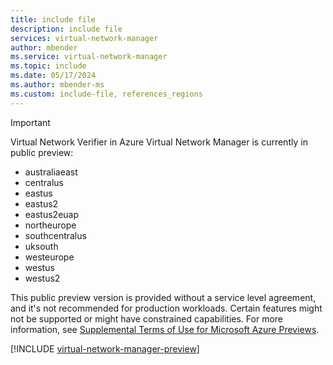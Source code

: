 ```yaml
---
title: include file
description: include file
services: virtual-network-manager
author: mbender
ms.service: virtual-network-manager
ms.topic: include
ms.date: 05/17/2024
ms.author: mbender-ms
ms.custom: include-file, references_regions
---
```


> [!IMPORTANT]
> Virtual Network Verifier in Azure Virtual Network Manager is currently in public preview:
> 
>  - australiaeast
>  - centralus
>  - eastus
>  - eastus2
>  - eastus2euap
>  - northeurope
>  - southcentralus
>  - uksouth
>  - westeurope
>  - westus
>  - westus2
> 
> This public preview version is provided without a service level agreement, and it's not recommended for production workloads. Certain features might not be supported or might have constrained capabilities.
> For more information, see [Supplemental Terms of Use for Microsoft Azure Previews](https://azure.microsoft.com/support/legal/preview-supplemental-terms/).

[!INCLUDE [virtual-network-manager-preview](virtual-network-manager-preview.md)]

